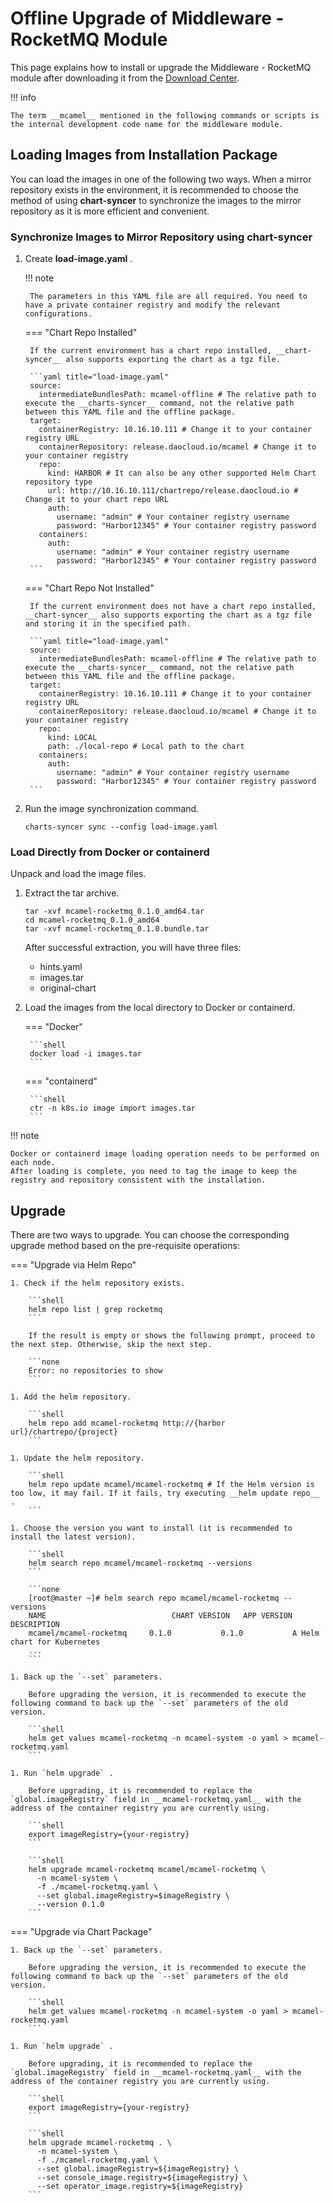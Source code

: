 # Offline Upgrade of Middleware - RocketMQ Module

This page explains how to install or upgrade the Middleware - RocketMQ module after downloading it from the [Download Center](../../../download/index.md).

!!! info

    The term __mcamel__ mentioned in the following commands or scripts is the internal development code name for the middleware module.

## Loading Images from Installation Package

You can load the images in one of the following two ways. When a mirror repository exists in the environment, it is recommended to choose the method of using __chart-syncer__ to synchronize the images to the mirror repository as it is more efficient and convenient.

### Synchronize Images to Mirror Repository using chart-syncer

1. Create __load-image.yaml__ .

    !!! note  

        The parameters in this YAML file are all required. You need to have a private container registry and modify the relevant configurations.

    === "Chart Repo Installed"

        If the current environment has a chart repo installed, __chart-syncer__ also supports exporting the chart as a tgz file.

        ```yaml title="load-image.yaml"
        source:
          intermediateBundlesPath: mcamel-offline # The relative path to execute the __charts-syncer__ command, not the relative path between this YAML file and the offline package.
        target:
          containerRegistry: 10.16.10.111 # Change it to your container registry URL
          containerRepository: release.daocloud.io/mcamel # Change it to your container registry
          repo:
            kind: HARBOR # It can also be any other supported Helm Chart repository type
            url: http://10.16.10.111/chartrepo/release.daocloud.io # Change it to your chart repo URL
            auth:
              username: "admin" # Your container registry username
              password: "Harbor12345" # Your container registry password
          containers:
            auth:
              username: "admin" # Your container registry username
              password: "Harbor12345" # Your container registry password
        ```
        
    === "Chart Repo Not Installed"

        If the current environment does not have a chart repo installed, __chart-syncer__ also supports exporting the chart as a tgz file and storing it in the specified path.

        ```yaml title="load-image.yaml"
        source:
          intermediateBundlesPath: mcamel-offline # The relative path to execute the __charts-syncer__ command, not the relative path between this YAML file and the offline package.
        target:
          containerRegistry: 10.16.10.111 # Change it to your container registry URL
          containerRepository: release.daocloud.io/mcamel # Change it to your container registry
          repo:
            kind: LOCAL
            path: ./local-repo # Local path to the chart
          containers:
            auth:
              username: "admin" # Your container registry username
              password: "Harbor12345" # Your container registry password
        ```

1. Run the image synchronization command.

    ```shell
    charts-syncer sync --config load-image.yaml
    ```

### Load Directly from Docker or containerd

Unpack and load the image files.

1. Extract the tar archive.

    ```shell
    tar -xvf mcamel-rocketmq_0.1.0_amd64.tar
    cd mcamel-rocketmq_0.1.0_amd64
    tar -xvf mcamel-rocketmq_0.1.0.bundle.tar
    ```

    After successful extraction, you will have three files:

    - hints.yaml
    - images.tar
    - original-chart

2. Load the images from the local directory to Docker or containerd.

    === "Docker"

        ```shell
        docker load -i images.tar
        ```

    === "containerd"

        ```shell
        ctr -n k8s.io image import images.tar
        ```

!!! note

    Docker or containerd image loading operation needs to be performed on each node.
    After loading is complete, you need to tag the image to keep the registry and repository consistent with the installation.

## Upgrade

There are two ways to upgrade. You can choose the corresponding upgrade method based on the pre-requisite operations:

=== "Upgrade via Helm Repo"

    1. Check if the helm repository exists.

        ```shell
        helm repo list | grep rocketmq
        ```

        If the result is empty or shows the following prompt, proceed to the next step. Otherwise, skip the next step.

        ```none
        Error: no repositories to show
        ```

    1. Add the helm repository.

        ```shell
        helm repo add mcamel-rocketmq http://{harbor url}/chartrepo/{project}
        ```

    1. Update the helm repository.

        ```shell
        helm repo update mcamel/mcamel-rocketmq # If the Helm version is too low, it may fail. If it fails, try executing __helm update repo__ .
        ```

    1. Choose the version you want to install (it is recommended to install the latest version).

        ```shell
        helm search repo mcamel/mcamel-rocketmq --versions
        ```

        ```none
        [root@master ~]# helm search repo mcamel/mcamel-rocketmq --versions
        NAME                            CHART VERSION   APP VERSION     DESCRIPTION               
        mcamel/mcamel-rocketmq     0.1.0           0.1.0           A Helm chart for Kubernetes
        ...
        ```

    1. Back up the `--set` parameters.

        Before upgrading the version, it is recommended to execute the following command to back up the `--set` parameters of the old version.

        ```shell
        helm get values mcamel-rocketmq -n mcamel-system -o yaml > mcamel-rocketmq.yaml
        ```

    1. Run `helm upgrade` .

        Before upgrading, it is recommended to replace the `global.imageRegistry` field in __mcamel-rocketmq.yaml__ with the address of the container registry you are currently using.

        ```shell
        export imageRegistry={your-registry}
        ```

        ```shell
        helm upgrade mcamel-rocketmq mcamel/mcamel-rocketmq \
          -n mcamel-system \
          -f ./mcamel-rocketmq.yaml \
          --set global.imageRegistry=$imageRegistry \
          --version 0.1.0
        ```


=== "Upgrade via Chart Package"

    1. Back up the `--set` parameters.

        Before upgrading the version, it is recommended to execute the following command to back up the `--set` parameters of the old version.

        ```shell
        helm get values mcamel-rocketmq -n mcamel-system -o yaml > mcamel-rocketmq.yaml
        ```

    1. Run `helm upgrade` .

        Before upgrading, it is recommended to replace the `global.imageRegistry` field in __mcamel-rocketmq.yaml__ with the address of the container registry you are currently using.

        ```shell
        export imageRegistry={your-registry}
        ```

        ```shell
        helm upgrade mcamel-rocketmq . \
          -n mcamel-system \
          -f ./mcamel-rocketmq.yaml \
          --set global.imageRegistry=${imageRegistry} \
          --set console_image.registry=${imageRegistry} \ 
          --set operator_image.registry=${imageRegistry}
        ```
